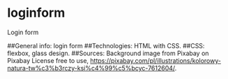 # loginform
Login form

##General info: login form
##Technologies: HTML with CSS.
##CSS: flexbox, glass design.
##Sources: Background image from Pixabay on Pixabay License free to use, https://pixabay.com/pl/illustrations/kolorowy-natura-tw%c3%b3rczy-ksi%c4%99%c5%bcyc-7612604/.
